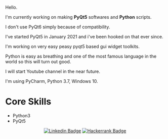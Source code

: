 <div>
  <p>Hello.</p>
  
  <p>I'm currently working on making <b>PyQt5</b> softwares and <b>Python</b> scripts.</p>
  
  <p>I don't use PyQt6 simply because of compatibility.</p> 
  
  <p>I've started PyQt5 in January 2021 and i've been hooked on that ever since.</p>
  
  <p>I'm working on very easy peasy pyqt5 based gui widget toolkits.</p>
  
  <p>Python is easy as breathing and one of the most famous language in the world so this will turn out good.</p>
  
  <p>I will start Youtube channel in the near future.</p> 
  
  <p>I'm using PyCharm, Python 3.7, Windows 10.</p>
</div>

<div>
  <h1>Core Skills</h1>
  <ul>
    <li>Python3</li>
    <li>PyQt5</li>
</div>
 
<div align=center>
  
[![Linkedin Badge](https://img.shields.io/badge/-LinkedIn-blue?style=flat-square&logo=Linkedin&logoColor=white&link=https://www.linkedin.com/in/jung-gyu-yoon-295246193/)](https://www.linkedin.com/in/jung-gyu-yoon-295246193/) [![Hackerrank Badge](https://img.shields.io/badge/-Hackerrank-darkgreen?style=flat-square&logo=Hackerrank&logoColor=white&link=https://www.hackerrank.com/yjg30737/)](https://www.hackerrank.com/yjg30737/)
  
</div>
